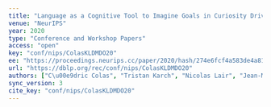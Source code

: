 ```yaml
---
title: "Language as a Cognitive Tool to Imagine Goals in Curiosity Driven Exploration."
venue: "NeurIPS"
year: 2020
type: "Conference and Workshop Papers"
access: "open"
key: "conf/nips/ColasKLDMDO20"
ee: "https://proceedings.neurips.cc/paper/2020/hash/274e6fcf4a583de4a81c6376f17673e7-Abstract.html"
url: "https://dblp.org/rec/conf/nips/ColasKLDMDO20"
authors: ["C\u00e9dric Colas", "Tristan Karch", "Nicolas Lair", "Jean-Michel Dussoux", "Cl\u00e9ment Moulin-Frier", "Peter F. Dominey", "Pierre-Yves Oudeyer"]
sync_version: 3
cite_key: "conf/nips/ColasKLDMDO20"
---
```


